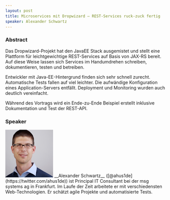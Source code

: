 ```yaml
---
layout: post
title: Microservices mit Dropwizard – REST-Services ruck-zuck fertig
speaker: Alexander Schwartz
---
```


### Abstract

Das Dropwizard-Projekt hat den JavaEE Stack ausgemistet und stellt eine Plattform für leichtgewichtige REST-Services auf Basis von JAX-RS bereit. Auf diese Weise lassen sich Services im Handumdrehen schreiben, dokumentieren, testen und betreiben.

Entwickler mit Java-EE-Hintergrund finden sich sehr schnell zurecht. Automatische Tests fallen auf viel leichter. Die aufwändige Konfiguration eines Application-Servers entfällt. Deployment und Monitoring wurden auch deutlich vereinfacht.

Während des Vortrags wird ein Ende-zu-Ende Beispiel erstellt inklusive Dokumentation und Test der REST-API.

### Speaker

<img src="/speakerpics/alexanderschwartz.png" class="speakerpic"/>
__Alexander Schwartz__ ([@ahus1de](https://twitter.com/ahus1de)) ist Principal IT Consultant bei der msg systems ag in Frankfurt. Im Laufe der Zeit arbeitete er mit verschiedensten Web-Technologien. Er schätzt agile Projekte und automatisierte Tests.
